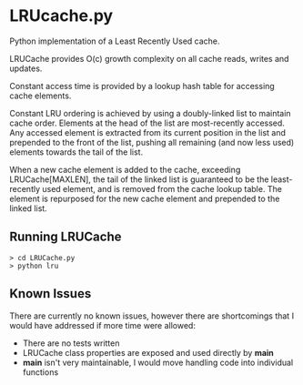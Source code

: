 # LRUcache.py
Python implementation of a Least Recently Used cache.

LRUCache provides O(c) growth complexity on all cache reads, writes and updates.

Constant access time is provided by a lookup hash table for accessing cache elements.

Constant LRU ordering is achieved by using a doubly-linked list to maintain cache order. Elements at the head of the list are most-recently accessed. Any accessed element is extracted from its current position in the list and prepended to the front of the list, pushing all remaining (and now less used) elements towards the tail of the list.

When a new cache element is added to the cache, exceeding LRUCache[MAXLEN], the tail of the linked list is guaranteed to be the least-recently used element, and is removed from the cache lookup table. The element is repurposed for the new cache element and prepended to the linked list.

## Running LRUCache
```
> cd LRUCache.py
> python lru
```

## Known Issues
There are currently no known issues, however there are shortcomings that I would have addressed if more time were allowed:
- There are no tests written
- LRUCache class properties are exposed and used directly by __main__
- __main__ isn't very maintainable, I would move handling code into individual functions
